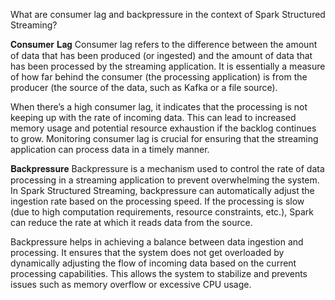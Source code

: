 What are consumer lag and backpressure in the context of Spark Structured Streaming?

𝐂𝐨𝐧𝐬𝐮𝐦𝐞𝐫 𝐋𝐚𝐠
Consumer lag refers to the difference between the amount of data that has been produced (or ingested) and the amount of data that has been processed by the streaming application. It is essentially a measure of how far behind the consumer (the processing application) is from the producer (the source of the data, such as Kafka or a file source).

When there’s a high consumer lag, it indicates that the processing is not keeping up with the rate of incoming data. This can lead to increased memory usage and potential resource exhaustion if the backlog continues to grow. Monitoring consumer lag is crucial for ensuring that the streaming application can process data in a timely manner.

𝐁𝐚𝐜𝐤𝐩𝐫𝐞𝐬𝐬𝐮𝐫𝐞
Backpressure is a mechanism used to control the rate of data processing in a streaming application to prevent overwhelming the system. In Spark Structured Streaming, backpressure can automatically adjust the ingestion rate based on the processing speed. If the processing is slow (due to high computation requirements, resource constraints, etc.), Spark can reduce the rate at which it reads data from the source.

Backpressure helps in achieving a balance between data ingestion and processing. It ensures that the system does not get overloaded by dynamically adjusting the flow of incoming data based on the current processing capabilities. This allows the system to stabilize and prevents issues such as memory overflow or excessive CPU usage.
